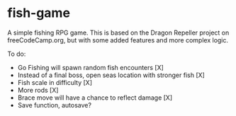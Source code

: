 # fish-game
A simple fishing RPG game.
This is based on the Dragon Repeller project on freeCodeCamp.org,
but with some added features and more complex logic.


To do: 
- Go Fishing will spawn random fish encounters [X]
- Instead of a final boss, open seas location with stronger fish [X]
- Fish scale in difficulty [X]
- More rods [X]
- Brace move will have a chance to reflect damage [X]
- Save function, autosave?